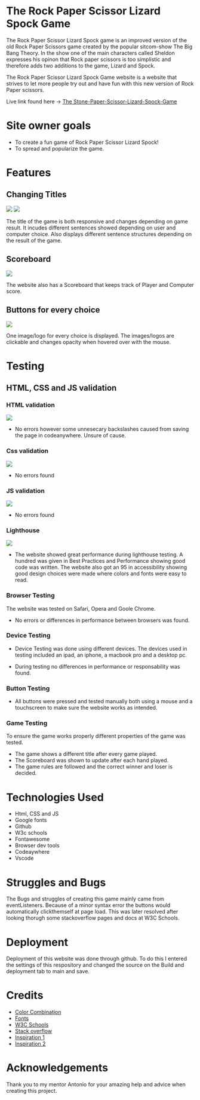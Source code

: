# The Rock Paper Scissor Lizard Spock Game

The Rock Paper Scissor Lizard Spock game is an improved version of the old Rock Paper Scissors game created by the popular sitcom-show The Big Bang Theory. In the show one of the main characters called Sheldon expresses his opinon that Rock paper scissors is too simplistic and therefore adds two additions to the game, Lizard and Spock.

The Rock Paper Scissor Lizard Spock Game website is a website that strives to let more people try out and have fun with this new version of Rock Paper scissors.

Live link found here -> [The Stone-Paper-Scissor-Lizard-Spock-Game](https://buster753.github.io/project2/)

# Site owner goals
* To create a fun game of Rock Paper Scissor Lizard Spock!
* To spread and popularize the game.

# Features


## Changing Titles

<img src="assets/images/project 2 titel.png">
<img src="assets/images/project 2 titel2.png">

The title of the game is both responsive and changes depending on game result. It incudes different sentences showed depending on user and computer choice. Also displays different sentence structures depending on the result of the game.

## Scoreboard
<img src="assets/images/scoreboard.png">

The website also has a Scoreboard that keeps track of Player and Computer score.

## Buttons for every choice
<img src="assets/images/buttons.png">

One image/logo for every choice is displayed. The images/logos are clickable and changes opacity when hovered over with the mouse.

# Testing

## HTML, CSS and JS validation

### HTML validation
<img src="assets/images/htmlvalidatorproject2.png">

* No errors however some unnesecary backslashes caused from saving the page in codeanywhere. Unsure of cause.

### Css validation
<img src="assets/images/cssvalidatorproject2.png">

* No errors found

### JS validation
<img src="assets/images/JSvalidatorproject2.png">

* No errors found


### Lighthouse

<img src="assets/images/lighthouse.jpg">

* The website showed great performance during lighthouse testing. A hundred was given in Best Practices and Performance showing good code was written. The website also got an 95 in accessibility showing good design choices were made where colors and fonts were easy to read.

### Browser Testing
The website was tested on Safari, Opera and Goole Chrome.
* No errors or differences in performance between browsers was found.

### Device Testing
 * Device Testing was done using different devices. The devices used in testing included an ipad, an iphone, a macbook pro and a desktop pc.

* During testing no differences in performance or responsability was found.

### Button Testing 
* All buttons were pressed and tested manually both using a mouse and a touchscreen to make sure the website works as intended.

### Game Testing
To ensure the game works properly different properties of the game was tested.
* The game shows a different title after every game played.
* The Scoreboard was shown to update after each hand played.
* The game rules are followed and the correct winner and loser is decided.
# Technologies Used

* Html, CSS and JS
* Google fonts
* Github
* W3c schools
* Fontawesome
* Browser dev tools
* Codeaywhere
* Vscode
  
# Struggles and Bugs
The Bugs and struggles of creating this game mainly came from eventListeners. 
Because of a minor syntax error the buttons would automatically clickthemself at page load.
This was later resolved after looking thorugh some stackoverflow pages and docs at W3C Schools.

# Deployment
Deployment of this website was done through github. 
To do this I entered the settings of this respository 
and changed the source on the Build and deployment tab to main and save.

# Credits

* [Color Combination](<https://webflow.com/blog/best-color-combinations>)
* [Fonts](https://fonts.google.com)
* [W3C Schools](https://www.w3schools.com)
* [Stack overflow](https://stackoverflow.com)
* [Inspiration 1](https://www.codewithfaraz.com/content/107/create-rock-paper-scissors-game-with-html-css-and-javascript#javascript-code)
* [Inspiration 2](https://www.geeksforgeeks.org/rock-paper-and-scissor-game-using-javascript/)

# Acknowledgements
Thank you to my mentor Antonio for your amazing help and advice when creating this project.